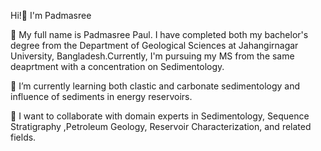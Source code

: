 Hi!👋 I'm Padmasree

👀 My full name is Padmasree Paul. I have completed both my bachelor's degree from the Department of Geological Sciences at Jahangirnagar University, Bangladesh.Currently, I'm pursuing my MS from the same deaprtment with a concentration on Sedimentology.

🌱 I’m currently learning both clastic and carbonate sedimentology and influence of sediments in energy reservoirs.

👯 I want to collaborate with domain experts in Sedimentology, Sequence Stratigraphy ,Petroleum Geology, Reservoir Characterization, and related fields.
<!--
**Padmasree77/Padmasree77** is a ✨ _special_ ✨ repository because its `README.md` (this file) appears on your GitHub profile.



- 🔭 I’m currently working on ...
- 
- 
- 🤔 I’m looking for help with ...
- 💬 Ask me about ...
- 📫 Feel free to reach me here: padmasreepaulju@gmail.com
- 😄 Pronouns: ...
- ⚡ Fun fact: ...
-->
